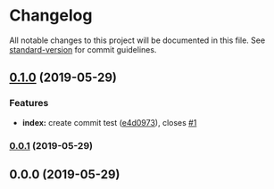 # Changelog

All notable changes to this project will be documented in this file. See [standard-version](https://github.com/conventional-changelog/standard-version) for commit guidelines.

## [0.1.0](https://github.com/Chrismuzikos/semantic/compare/v0.0.1...v0.1.0) (2019-05-29)


### Features

* **index:** create commit test ([e4d0973](https://github.com/Chrismuzikos/semantic/commit/e4d0973)), closes [#1](https://github.com/Chrismuzikos/semantic/issues/1)



### [0.0.1](https://github.com/Chrismuzikos/semantic/compare/v0.0.0...v0.0.1) (2019-05-29)



## 0.0.0 (2019-05-29)

